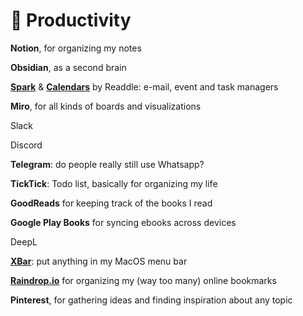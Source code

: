 # 🎯 Productivity

**Notion**, for organizing my notes

**Obsidian**, as a second brain

**[Spark](https://sparkmailapp.com/)** & **[Calendars](https://readdle.com/calendars)** by Readdle: e-mail, event and task managers

**Miro**, for all kinds of boards and visualizations

Slack

Discord

**Telegram**: do people really still use Whatsapp?

**TickTick**: Todo list, basically for organizing my life

**GoodReads** for keeping track of the books I read

**Google Play Books** for syncing ebooks across devices

DeepL

**[XBar](https://xbarapp.com/)**: put anything in my MacOS menu bar

**[Raindrop.io](https://raindrop.io/)** for organizing my (way too many) online bookmarks

**Pinterest**, for gathering ideas and finding inspiration about any topic
